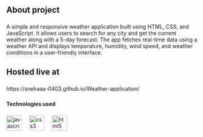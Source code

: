 <h2 align="left">About project</h2>

###

<p align="left">A simple and responsive weather application built using HTML, CSS, and JavaScript. It allows users to search for any city and get the current weather along with a 5-day forecast. The app fetches real-time data using a weather API and displays temperature, humidity, wind speed, and weather conditions in a user-friendly interface.</p>

###

<h2 align="left">Hosted live at</h2>

###

<p align="left">https://snehaaa-0403.github.io/Weather-application/</p>

###

<h4 align="left">Technologies used</h4>

###

<div align="left">
  <img src="https://cdn.jsdelivr.net/gh/devicons/devicon/icons/javascript/javascript-original.svg" height="40" alt="javascript logo"  />
  <img width="12" />
  <img src="https://cdn.jsdelivr.net/gh/devicons/devicon/icons/css3/css3-original.svg" height="40" alt="css3 logo"  />
  <img width="12" />
  <img src="https://cdn.jsdelivr.net/gh/devicons/devicon/icons/html5/html5-original.svg" height="40" alt="html5 logo"  />
</div>

###
